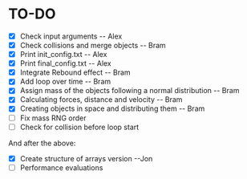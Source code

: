 # TO-DO
- [x] Check input arguments											-- Alex
- [x] Check collisions and merge objects							-- Bram
- [x] Print init_config.txt                                         -- Alex
- [x] Print final_config.txt                                        -- Alex
- [x] Integrate Rebound effect										-- Bram
- [x] Add loop over time											-- Bram
- [x] Assign mass of the objects following a normal distribution	-- Bram
- [x] Calculating forces, distance and velocity						-- Bram
- [x] Creating objects in space and distributing them				-- Bram
- [ ] Fix mass RNG order
- [ ] Check for collision before loop start

And after the above: 

- [x] Create structure of arrays version          --Jon
- [ ] Performance evaluations
